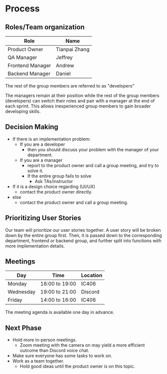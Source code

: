 # Process

## Roles/Team organization

| Role             | Name          |
| ---------------- | ------------- |
| Product Owner    | Tianpai Zhang |
| QA Manager       | Jeffrey       |
| Frontend Manager | Andrew        |
| Backend Manager  | Daniel        |

The rest of the group members are referred to as "developers"

The managers remain at their position while the rest of the group members (developers) can switch their roles and pair with a manager at the end of each sprint. This allows inexperienced group members to gain broader developing skills.

## Decision Making

- If there is an implementation problem:
  - If you are a developer
    - then you should discuss your problem with the manager of your department.
  - If you are a manager
    - report to the product owner and call a group meeting, and try to solve it.
    - If the entire group fails to solve
      - Ask TAs/instructor
- If it is a design choice regarding (UI/UX)
  - contact the product owner directly.
- else
  - contact the product owner and call a group meeting.

## Prioritizing User Stories

Our team will prioritize our user stories together. A user story will be broken down by the entire group first. Then, it is passed down to the corresponding department, frontend or backend group, and further split into functions with more implementation details.

## Meetings

| Day       | Time           | Location |
| --------- | -------------- | -------- |
| Monday    | 18:00 to 19:00 | IC406    |
| Wednesday | 19:00 to 21:00 | Discord  |
| Friday    | 14:00 to 16:00 | IC406    |

The meeting agenda is available one day in advance.

## Next Phase

- Hold more in-person meetings.
  - Zoom meeting with the camera on may yield a more efficient outcome than Discord voice chat.
- Make sure everyone has some tasks to work on. 
- Work as a team together.
  - Hold good ideas until the product owner is on this topic.